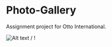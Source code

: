 # Photo-Gallery
Assignment project for Otto International.

![ Alt text](gifPhoto.gif) / ! [](gifPhoto.gif)
